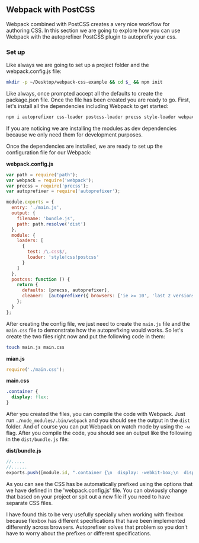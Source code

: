 ## Webpack with PostCSS

Webpack combined with PostCSS creates a very nice workflow for authoring CSS. In this section we are going to explore how you can use Webpack with the autoprefixer PostCSS plugin to autoprefix your css.

### Set up

Like always we are going to set up a project folder and the webpack.config.js file:

```bash
mkdir -p ~/Desktop/webpack-css-example && cd $_ && npm init
```

Like always, once prompted accept all the defaults to create the package.json file. Once the file has been created you are ready to go. First, let's install all the dependencies including Webpack to get started:

```bash
npm i autoprefixer css-loader postcss-loader precss style-loader webpack -D
```

If you are noticing we are installing the modules as dev dependencies because we only need them for development purposes.

Once the dependencies are installed, we are ready to set up the configuration file for our Webpack:

**webpack.config.js**

```javascript
var path = require('path');
var webpack = require('webpack');
var precss = require('precss');
var autoprefixer = require('autoprefixer');

module.exports = {
  entry: './main.js',
  output: {
    filename: 'bundle.js',
    path: path.resolve('dist')
  },
  module: {
    loaders: [
      {
        test: /\.css$/,
        loader: 'style!css!postcss'
      }
    ]
  },
  postcss: function () {
    return {
      defaults: [precss, autoprefixer],
      cleaner:  [autoprefixer({ browsers: ['ie >= 10', 'last 2 versions'] })]
    };
  }
};
```

After creating the config file, we just need to create the `main.js` file and the `main.css` file to demonstrate how the autoprefixing would works. So let's create the two files right now and put the following code in them:


```bash
touch main.js main.css
```

**mian.js**

```javascript
require('./main.css');
```

**main.css**

```css
.container {
  display: flex;
}
```

After you created the files, you can compile the code with Webpack. Just run `./node_modules/.bin/webpack` and you should see the output in the `dist` folder. And of course you can put Webpack on watch mode by using the `-w` flag. After you compile the code, you should see an output like the following in the `dist/bundle.js` file:

**dist/bundle.js**

```javascript
//.....
//......
exports.push([module.id, ".container {\n  display: -webkit-box;\n  display: -ms-flexbox;\n  display: flex;\n}\n", ""]);
```

As you can see the CSS has be automatically prefixed using the options that we have defined in the 'webpack.config.js' file. You can obviously change that based on your project or spit out a new file if you need to have separate CSS files.

I have found this to be very usefully specially when working with flexbox because flexbox has different specifications that have been implemented differently across browsers. Autoprefixer solves that problem so you don't have to worry about the prefixes or different specifications.



